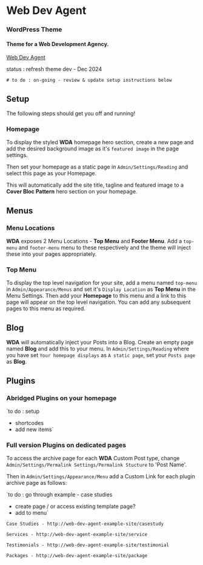 # Web Dev Agent

### WordPress Theme

#### Theme for a Web Development Agency.

[Web Dev Agent](https://web-dev-agent.netlify.app/)

status : refresh theme dev - Dec 2024

`# to do : on-going - review & update setup instructions below`

## Setup
The following steps should get you off and running!

### Homepage
To display the styled **WDA** homepage hero section, create a new page and add
the desired background image as it's `featured image` in the page settings.

Then set your homepage as a static page in `Admin/Settings/Reading` and select
this page as your Homepage.

This will automatically add the site title, tagline and featured image to a **Cover Bloc Pattern** hero section on your homepage.


## Menus

### Menu Locations
**WDA** exposes 2 Menu Locations - **Top Menu** and **Footer Menu**.
Add a `top-menu` and `footer-menu` menu to these respectively and
the theme will inject these into your pages appropriately.

### Top Menu
To display the top level navigation for your site, add a menu named `top-menu` in  `Admin/Appearance/Menus` and set it's `Display Location` as **Top Menu** in the Menu Settings. Then add your **Homepage** to this menu and a link to this page will appear on the top level navigation.
You can add any subsequent pages to this menu as required.


## Blog
**WDA** will automatically inject your Posts into a Blog.
Create an empty page named **Blog** and add this to your menu.
In `Admin/Settings/Reading` where you have set `Your homepage displays` as `A static page`,
set your `Posts page` as **Blog**.


## Plugins 

### Abridged Plugins on your homepage

`to do : setup
- shortcodes
- add new items`

### Full version Plugins on dedicated pages

To access the archive page for each **WDA** Custom Post type, change `Admin/Settings/Permalink Settings/Permalink Stucture` to 'Post Name'.

Then in `Admin/Settings/Appearance/Menu` add a Custom Link for each plugin archive page as follows:


`to do : go through example - case studies
- create page / or access existing template page?
- add to menu`

`Case Studies - http://web-dev-agent-example-site/casestudy`

`Services - http://web-dev-agent-example-site/service`

`Testimonials - http://web-dev-agent-example-site/testimonial`

`Packages - http://web-dev-agent-example-site/package`




